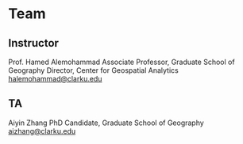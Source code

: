 # Team

## Instructor
Prof. Hamed Alemohammad
Associate Professor, Graduate School of Geography
Director, Center for Geospatial Analytics
halemohammad@clarku.edu

## TA
Aiyin Zhang
PhD Candidate, Graduate School of Geography
aizhang@clarku.edu
<p>&nbsp;</p>
